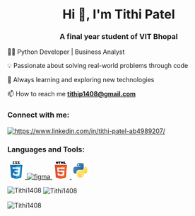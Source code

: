 
<h1 align="center">Hi 👋, I'm Tithi Patel</h1>
<h3 align="center">A final year student of VIT Bhopal</h3>


👨‍💻 Python Developer | Business Analyst 

💡 Passionate about solving real-world problems through code

🚀 Always learning and exploring new technologies

📫 How to reach me **tithip1408@gmail.com**

<h3 align="left">Connect with me:</h3>
<p align="left">
<a href="https://www.linkedin.com/in/tithi-patel-ab4989207/" target="blank"><img align="center" src="https://raw.githubusercontent.com/rahuldkjain/github-profile-readme-generator/master/src/images/icons/Social/linked-in-alt.svg" alt="https://www.linkedin.com/in/tithi-patel-ab4989207/" height="30" width="40" /></a>
</p>

<h3 align="left">Languages and Tools:</h3>
<p align="left"> <a href="https://www.w3schools.com/css/" target="_blank" rel="noreferrer"> <img src="https://raw.githubusercontent.com/devicons/devicon/master/icons/css3/css3-original-wordmark.svg" alt="css3" width="40" height="40"/> </a> <a href="https://www.figma.com/" target="_blank" rel="noreferrer"> <img src="https://www.vectorlogo.zone/logos/figma/figma-icon.svg" alt="figma" width="40" height="40"/> </a> <a href="https://www.w3.org/html/" target="_blank" rel="noreferrer"> <img src="https://raw.githubusercontent.com/devicons/devicon/master/icons/html5/html5-original-wordmark.svg" alt="html5" width="40" height="40"/>  <a href="https://www.python.org" target="_blank" rel="noreferrer"> <img src="https://raw.githubusercontent.com/devicons/devicon/master/icons/python/python-original.svg" alt="python" width="40" height="40"/> </a> </p>

<p><img align="left" src="https://github-readme-stats.vercel.app/api/top-langs?username=Tithi1408&show_icons=true&locale=en&layout=compact" alt="Tithi1408" /></p>

<p>&nbsp;<img align="center" src="https://github-readme-stats.vercel.app/api?username=Tithi1408&show_icons=true&locale=en" alt="Tithi1408" /></p>

<p><img align="center" src="https://github-readme-streak-stats.herokuapp.com/?user=Tithi1408&" alt="Tithi1408" /></p>






